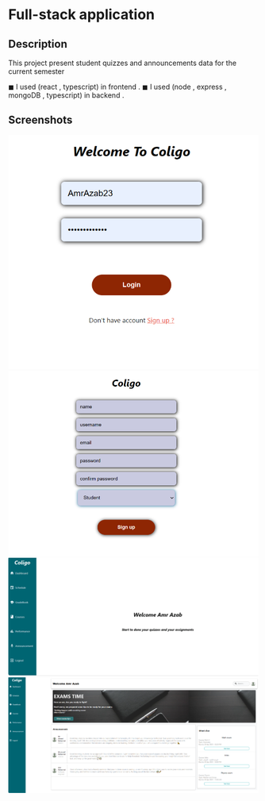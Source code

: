 # Full-stack application

## Description

This project present student quizzes and announcements data for the current semester

◼ I used (react , typescript) in frontend .
◼ I used (node , express , mongoDB , typescript) in backend .

## Screenshots

![Alt text](client/src//img/coligologin.PNG)
![Alt text](client/src/img/coligosignup.PNG)
![Alt text](client/src/img/coligouser.PNG)
![Alt text](client/src/img/dashboardcoligo.PNG)
